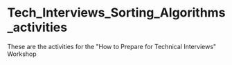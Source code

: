 # Tech_Interviews_Sorting_Algorithms_activities
These are the activities for the "How to Prepare for Technical Interviews" Workshop
